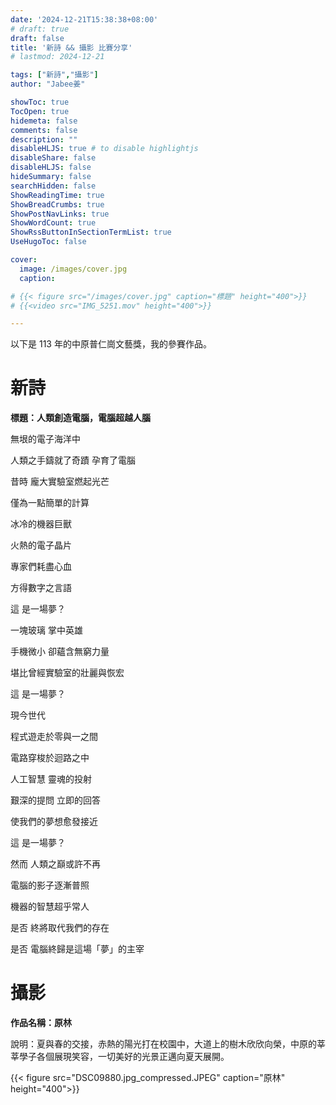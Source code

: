 ```yaml
---
date: '2024-12-21T15:38:38+08:00'
# draft: true
draft: false
title: '新詩 && 攝影 比賽分享'
# lastmod: 2024-12-21

tags: ["新詩","攝影"]
author: "Jabee姜"

showToc: true
TocOpen: true
hidemeta: false
comments: false
description: ""
disableHLJS: true # to disable highlightjs
disableShare: false
disableHLJS: false
hideSummary: false
searchHidden: false
ShowReadingTime: true
ShowBreadCrumbs: true
ShowPostNavLinks: true
ShowWordCount: true
ShowRssButtonInSectionTermList: true
UseHugoToc: false

cover:
  image: /images/cover.jpg
  caption: 

# {{< figure src="/images/cover.jpg" caption="標題" height="400">}}
# {{<video src="IMG_5251.mov" height="400">}}

---
```


以下是 113 年的中原普仁崗文藝獎，我的參賽作品。

# 新詩

**標題：人類創造電腦，電腦超越人腦**

無垠的電子海洋中

人類之手鑄就了奇蹟 孕育了電腦

昔時 龐大實驗室燃起光芒

僅為一點簡單的計算

冰冷的機器巨獸

火熱的電子晶片

專家們耗盡心血

方得數字之言語

這 是一場夢？



一塊玻璃 掌中英雄

手機微小 卻蘊含無窮力量

堪比曾經實驗室的壯麗與恢宏

這 是一場夢？



現今世代

程式遊走於零與一之間

電路穿梭於迴路之中

人工智慧 靈魂的投射

艱深的提問 立即的回答

使我們的夢想愈發接近

這 是一場夢？



然而 人類之巔或許不再



電腦的影子逐漸普照

機器的智慧超乎常人



是否 終將取代我們的存在

是否 電腦終歸是這場「夢」的主宰



# 攝影

**作品名稱：原林**

說明：夏與春的交接，赤熱的陽光打在校園中，大道上的樹木欣欣向榮，中原的莘莘學子各個展現笑容，一切美好的光景正邁向夏天展開。

{{< figure src="DSC09880.jpg_compressed.JPEG" caption="原林" height="400">}}

